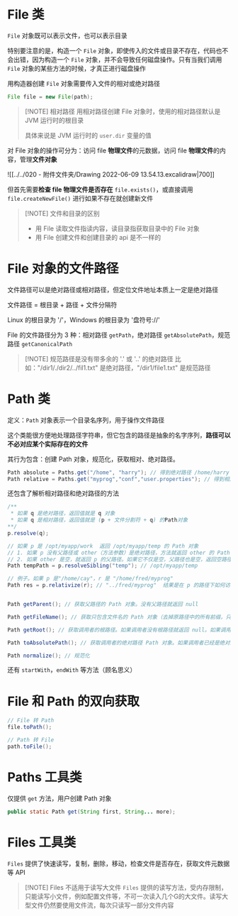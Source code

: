 
# File 类

`File` 对象既可以表示文件，也可以表示目录

特别要注意的是，构造一个 `File` 对象，即使传入的文件或目录不存在，代码也不会出错，因为构造一个 `File` 对象，并不会导致任何磁盘操作。只有当我们调用 `File` 对象的某些方法的时候，才真正进行磁盘操作

用构造器创建 `File` 对象需要传入文件的相对或绝对路径

```java
File file = new File(path);
```

> [!NOTE] 相对路径
> 用相对路径创建 File 对象时，使用的相对路径默认是 JVM 运行时的根目录
> 
> 具体来说是 JVM 运行时的 `user.dir` 变量的值

对 File 对象的操作可分为：访问 file **物理文件**的元数据，访问 file **物理文件**的内容，管理**文件对象**

![[../../020 - 附件文件夹/Drawing 2022-06-09 13.54.13.excalidraw|700]]

但首先需要**检查 file 物理文件是否存在** `file.exists()`，或直接调用 `file.createNewFile()` 进行如果不存在就创建新文件


> [!NOTE] 文件和目录的区别
> - 用 File 读取文件指读内容，读目录指获取目录中的 File 对象
> - 用 File 创建文件和创建目录的 api 是不一样的



# File 对象的文件路径

文件路径可以是绝对路径或相对路径，但定位文件地址本质上一定是绝对路径

文件路径 = 根目录 + 路径 + 文件分隔符

Linux 的根目录为 '/'，Windows 的根目录为 '盘符号://'


File 的文件路径分为 3 种：相对路径 `getPath`，绝对路径 `getAbsolutePath`，规范路径 `getCanonicalPath`


> [!NOTE] 规范路径是没有带多余的 '.' 或 '..' 的绝对路径
> 比如："/dir1/./dir2/../fil1.txt" 是绝对路径，"/dir1/file1.txt" 是规范路径



# Path 类

定义：`Path` 对象表示一个目录名序列，用于操作文件路径

这个类能很方便地处理路径字符串，但它包含的路径是抽象的名字序列，**路径可以不必对应某个实际存在的文件**

其行为包含：创建 Path 对象，规范化，获取相对、绝对路径。

```java
Path absolute = Paths.get("/home", "harry"); // 得到绝对路径 /home/harry
Path relative = Paths.get("myprog","conf","user.properties"); // 得到相对路径 myprog/conf/user.properties 
```

还包含了解析相对路径和绝对路径的方法

```java
/**
 * 如果 q 是绝对路径，返回值就是 q 对象
 * 如果 q 是相对路径，返回值就是 (p + 文件分割符 + q) 的Path对象
**/
p.resolve(q);
```

```java
// 如果 p 是 /opt/myapp/work  返回 /opt/myapp/temp 的 Path 对象
// 1. 如果 p 没有父路径或 other（方法参数）是绝对路径，方法就返回 other 的 Path 对象
// 2. 如果 other 是空，就返回 p 的父路径。如果它不仅是空，父路径也是空，返回空路径  空——""
Path tempPath = p.resolveSibling("temp"); // /opt/myapp/temp
```

```java
// 例子。如果 p 是"/home/cay"，r 是 "/home/fred/myprog"
Path res = p.relativize(r); // "../fred/myprog"  结果是在 p 的路径下如何访问到 r 的路径
```

```java

Path getParent(); // 获取父路径的 Path 对象。没有父路径就返回 null

Path getFileName(); // 获取只包含文件名的 Path 对象（去掉原路径中的所有前缀，只剩下最后一个文件分隔符后的字符串）

Path getRoot(); // 获取调用者的根路径。如果调用者没有根路径就返回 null。如果调用者是相对路径，默认是没有根路径的

Path toAbsolutePath(); // 获取调用者的绝对路径 Path 对象。如果调用者已经是绝对路径返回原对象，否则尝试获取绝对路径，如果获取不到就抛错

Path normalize(); // 规范化

```

还有 `startWith`，`endWith` 等方法（顾名思义）


# File 和 Path 的双向获取

```java
// File 转 Path
file.toPath();
```

```java
// Path 转 File
path.toFile();
```


# Paths 工具类

仅提供 `get` 方法，用户创建 Path 对象

```java
public static Path get(String first, String... more);
```


# Files 工具类

`Files` 提供了快速读写，复制，删除，移动，检查文件是否存在，获取文件元数据等 API


> [!NOTE] Files 不适用于读写大文件
> `Files` 提供的读写方法，受内存限制，只能读写小文件，例如配置文件等，不可一次读入几个G的大文件。读写大型文件仍然要使用文件流，每次只读写一部分文件内容

